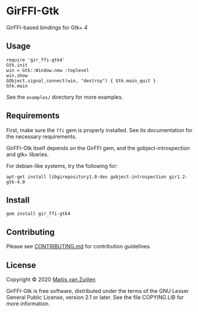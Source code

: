 # GirFFI-Gtk

GirFFI-based bindings for Gtk+ 4

## Usage

    require 'gir_ffi-gtk4'
    Gtk.init
    win = Gtk::Window.new :toplevel
    win.show
    GObject.signal_connect(win, "destroy") { Gtk.main_quit }
    Gtk.main

See the `examples/` directory for more examples.

## Requirements

First, make sure the `ffi` gem is properly installed. See its documentation for
the necessary requirements.

GirFFI-Gtk itself depends on the GirFFI gem, and the gobject-introspection and
gtk+ libaries.

For debian-like systems, try the following for:

    apt-get install libgirepository1.0-dev gobject-introspection gir1.2-gtk-4.0


## Install

    gem install gir_ffi-gtk4

## Contributing

Please see [CONTRIBUTING.md](CONTRIBUTING.md) for contribution guidelines.

## License

Copyright &copy; 2020 [Matijs van Zuijlen](http://www.matijs.net)

GirFFI-Gtk is free software, distributed under the terms of the GNU Lesser
General Public License, version 2.1 or later. See the file COPYING.LIB for
more information.
